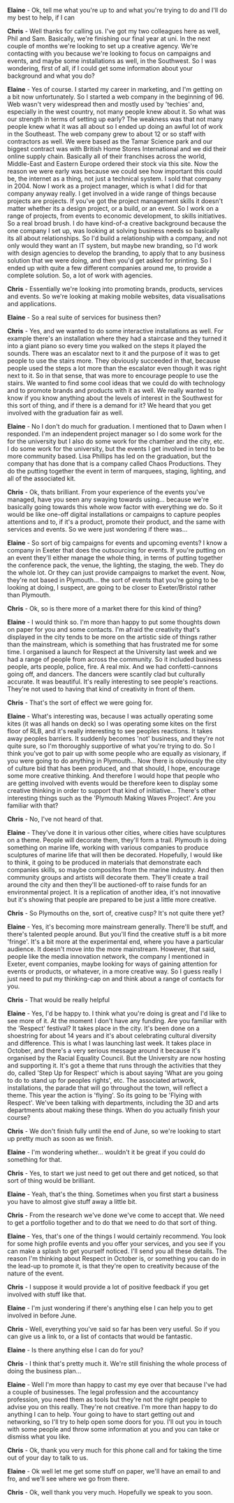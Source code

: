 **Elaine** - Ok, tell me what you're up to and what you're trying to do and I'll do my best to help, if I can

**Chris**  - Well thanks for calling us. I've got my two colleagues here as well, Phil and Sam. Basically, we're finishing our final year at uni.  In the next couple of months we're looking to set up a creative agency. We're contacting with you because we're looking to focus on campaigns and events, and maybe some installations as well, in the Southwest.  So I was wondering, first of all, if I could get some information about your background and what you do?

**Elaine** - Yes of course. I started my career in marketing, and I'm getting on a bit now unfortunately. So I started a web company in the beginning of 96. Web wasn't very widespread then and mostly used by 'techies' and, especially in the west country, not many people knew about it. So what was our strength in terms of setting up early? The weakness was that not many people knew what it was all about so I ended up doing an awful lot of work in the Southeast. The web company grew to about 12 or so staff with contractors as well. We were based as the Tamar Science park and our biggest contract was with British Home Stores International and we did their online supply chain. Basically all of their franchises across the world, Middle-East and Eastern Europe ordered their stock via this site. Now the reason we were early was because we could see how important this could be, the internet as a thing, not just a technical system. I sold that company in 2004. Now I work as a project manager, which is what I did for that company anyway really. I get involved in a wide range of things because projects are projects. If you've got the project management skills it doesn't matter whether its a design project, or a build, or an event. So I work on a range of projects, from events to economic development, to skills initiatives. So a real broad brush. I do have kind-of-a creative background because the one company I set up, was looking at solving business needs so basically its all about relationships. So I'd build a relationship with a company, and not only would they want an IT system, but maybe new branding, so I'd work with design agencies to develop the branding, to apply that to any business solution that we were doing, and then you'd get asked for printing. So I ended up with quite a few different companies around me, to provide a complete solution. So, a lot of work with agencies.

**Chris**  - Essentially we're looking into promoting brands, products, services and events. So we're looking at making mobile websites, data visualisations and applications.

**Elaine** - So a real suite of services for business then?

**Chris**  - Yes, and we wanted to do some interactive installations as well. For example there's an installation where they had a staircase and they turned it into a giant piano so every time you walked on the steps it played the sounds. There was an escalator next to it and the purpose of it was to get people to use the stairs more. They obviously succeeded in that, because people used the steps a lot more than the escalator even though it was right next to it. So in that sense, that was more to encourage people to use the stairs. We wanted to find some cool ideas that we could do with technology and to promote brands and products with it as well.  We really wanted to know if you know anything about the levels of interest in the Southwest for this sort of thing, and if there is a demand for it? We heard that you get involved with the graduation fair as well.

**Elaine** - No I don't do much for graduation. I mentioned that to Dawn when I responded. I'm an independent project manager so I do some work for the for the university but I also do some work for the chamber and the city, etc. I do some work for the university, but the events I get involved in tend to be more community based. Lisa Phillips has led on the graduation, but the company that has done that is a company called Chaos Productions. They do the putting together the event in term of marquees, staging, lighting, and all of the associated kit.

**Chris** - Ok, thats brilliant. From your experience of the events you've managed, have you seen any swaying towards using… because we're basically going towards this whole wow factor with everything we do.  So it would be like one-off digital installations or campaigns to capture peoples attentions and to, if it's a product, promote their product, and the same with services and events.  So we were just wondering if there was…

**Elaine** - So sort of big campaigns for events and upcoming events? I know a company in Exeter that does the outsourcing for events.  If you're putting on an event they'll either manage the whole thing, in terms of putting together the conference pack, the venue, the lighting, the staging, the web. They do the whole lot.  Or they can just provide campaigns to market the event. Now, they're not based in Plymouth… the sort of events that you're going to be looking at doing, I suspect, are going to be closer to Exeter/Bristol rather than Plymouth.

**Chris** - Ok, so is there more of a market there for this kind of thing?

**Elaine** - I would think so. I'm more than happy to put some thoughts down on paper for you and some contacts. I'm afraid the creativity that's displayed in the city tends to be more on the artistic side of things rather than the mainstream, which is something that has frustrated me for some time. I organised a launch for Respect at the University last week and we had a range of people from across the community. So it included business people, arts people, police, fire. A real mix.  And we had confetti-cannons going off, and dancers. The dancers were scantily clad but culturally accurate. It was beautiful. It's really interesting to see people's reactions. They're not used to having that kind of creativity in front of them.

**Chris** - That's the sort of effect we were going for.

**Elaine** - What's interesting was, because I was actually operating some kites (it was all hands on deck) so I was operating some kites on the first floor of RLB, and it's really interesting to see peoples reactions. It takes away peoples barriers. It suddenly becomes 'not' business, and they're not quite sure, so I'm thoroughly supportive of what you're trying to do. So I think you've got to pair up with some people who are equally as visionary, if you were going to do anything in Plymouth… Now there is obviously the city of culture bid that has been produced, and that should, I hope, encourage some more creative thinking.  And therefore I would hope that people who are getting involved with events would be therefore keen to display some creative thinking in order to support that kind of initiative… There's other interesting things such as the 'Plymouth Making Waves Project'. Are you familiar with that?

**Chris** - No, I've not heard of that.

**Elaine** - They've done it in various other cities, where cities have sculptures on a theme. People will decorate them, they'll form a trail. Plymouth is doing something on marine life, working with various companies to produce sculptures of marine life that will then be decorated. Hopefully, I would like to think, it going to be produced in materials that demonstrate each companies skills, so maybe composites from the marine industry. And then community groups and artists will decorate them. They'll create a trail around the city and then they'll be auctioned-off to raise funds for an environmental project. It is a replication of another idea, it's not innovative but it's showing that people are prepared to be just a little more creative.

**Chris** - So Plymouths on the, sort of, creative cusp? It's not quite there yet?

**Elaine** - Yes, it's becoming more mainstream generally. There'll be stuff, and there's talented people around. But you'll find the creative stuff is a bit more 'fringe'. It's a bit more at the experimental end, where you have a particular audience. It doesn't move into the more mainstream. However, that said, people like the media innovation network, the company I mentioned in Exeter, event companies, maybe looking for ways of gaining attention for events or products, or whatever, in a more creative way. So I guess really I just need to put my thinking-cap on and think about a range of contacts for you.

**Chris** - That would be really helpful

**Elaine** - Yes, I'd be happy to. I think what you're doing is great and I'd like to see more of it. At the moment I don't have any funding. Are you familiar with the 'Respect' festival? It takes place in the city. It's been done on a shoestring for about 14 years and it's about celebrating cultural diversity and difference. This is what I was launching last week. It takes place in October, and there's a very serious message around it because it's organised by the Racial Equality Council. But the University are now hosting and supporting it. It's got a theme that runs through the activities that they do, called 'Step Up for Respect' which is about saying 'What are you going to do to stand up for peoples rights', etc. The associated artwork, installations, the parade that will go throughout the town, will reflect a theme. This year the action is 'flying'. So its going to be 'Flying with Respect'. We've been talking with departments, including the 3D and arts departments about making these things. When do you actually finish your course?

**Chris** - We don't finish fully until the end of June, so we're looking to start up pretty much as soon as we finish.

**Elaine** - I'm wondering whether… wouldn't it be great if you could do something for that.

**Chris** - Yes, to start we just need to get out there and get noticed, so that sort of thing would be brilliant.

**Elaine** - Yeah, that's the thing. Sometimes when you first start a business you have to almost give stuff away a little bit.

**Chris** - From the research we've done we've come to accept that. We need to get a portfolio together and to do that we need to do that sort of thing.

**Elaine** - Yes, that's one of the things I would certainly recommend. You look for some high profile events and you offer your services, and you see if you can make a splash to get yourself noticed. I'll send you all these details. The reason I'm thinking about Respect in October is, or something you can do in the lead-up to promote it, is that they're open to creativity because of the nature of the event.

**Chris** - I suppose it would provide a lot of positive feedback if you get involved with stuff like that.

**Elaine** - I'm just wondering if there's anything else I can help you to get involved in before June.

**Chris** - Well, everything you've said so far has been very useful. So if you can give us a link to, or a list of contacts that would be fantastic.

**Elaine** - Is there anything else I can do for you?

**Chris** - I think that's pretty much it. We're still finishing the whole process of doing the business plan…

**Elaine** - Well I'm more than happy to cast my eye over that because I've had a couple of businesses. The legal profession and the accountancy profession, you need them as tools but they're not the right people to advise you on this really. They're not creative. I'm more than happy to do anything I can to help. Your going to have to start getting out and networking, so I'll try to help open some doors for you. I'll out you in touch with some people and throw some information at you and you can take or dismiss what you like.

**Chris** - Ok, thank you very much for this phone call and for taking the time out of your day to talk to us.

**Elaine** - Ok well let me get some stuff on paper, we'll have an email to and fro, and we'll see where we go from there.

**Chris** - Ok, well thank you very much. Hopefully we speak to you soon.
 